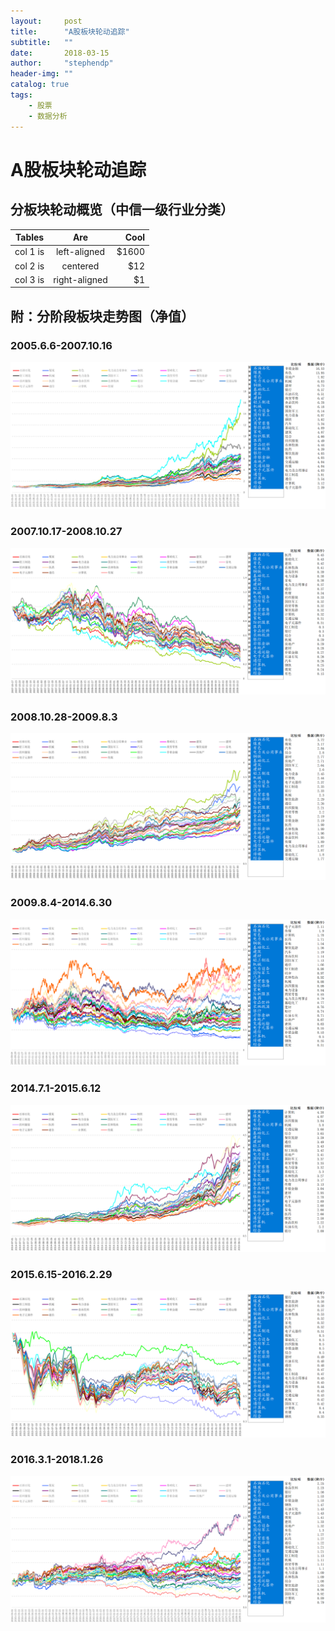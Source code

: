 ```yaml
---
layout:     post
title:      "A股板块轮动追踪"
subtitle:   ""
date:       2018-03-15
author:     "stephendp"
header-img: ""
catalog: true
tags:
    - 股票
    - 数据分析
---
```

# A股板块轮动追踪
## 分板块轮动概览（中信一级行业分类）
<!-- | 趋势 | 时间| 前三板块| 后三板块| 备注 |
| :---   |  :---:   |   ---: |  ---: |
| 长牛 | 2005.6.6-2007.10.16 | 非银金融(16.53)、有色(13.95)、房地产(7.92) | 电子元器件(2.39)、计算机(3.12)、通信(3.54) | 投资与出口双轮驱动 |
| 快熊 | 2007.10.17-2008.10.27 | 医药(0.45)基础化工(0.43)、建筑(0.42) | 有色(0.15)、煤炭(0.24)、钢铁(0.25)         | 次贷危机引发全球金融危机 |
| 短牛 | 2008.10.28-2009.8.3 | 有色(3.72)、煤炭(3.17)、汽车(2.84) | 交运(1.77)、基础化工(1.8)、建筑(1.87) | 四万亿投资驱动 |
| 长熊 | 2009.8.4-2014.6.30 | 电子元器件(2.11)传媒(1.9)、计算机(1.78)  | 煤炭(0.31)、钢铁(0.35)、有色(0.5)     | 出口与投资下滑|
| 短牛 | 2014.7.1-2015.6.12 | 计算机(4.38)、建筑(4.07)、纺织服装(3.84)   | 银行(2.09)、石油石化(2.2)、食品饮料(2.22)  | 货币宽松创业板杠杆牛市   |
| 快熊 | 2015.6.15-2016.2.29  | 银行(0.76)、食品饮料(0.58)、餐饮旅游(0.58) | 钢铁(0.35)、传媒(0.4)、计算机(0.4)      | 泡沫破灭  |
| 慢牛 | 2016.3.1-2018.1.26  | 家电(2.25)、食品饮料(2.23)、银行(1.56) | 传媒(0.79)、计算机(0.89)、国防军工(0.92)   | 风格转换 | -->
| Tables   |      Are      |  Cool |
|----------|:-------------:|------:|
| col 1 is |  left-aligned | $1600 |
| col 2 is |    centered   |   $12 |
| col 3 is | right-aligned |    $1 |
## 附：分阶段板块走势图（净值）

### 2005.6.6-2007.10.16
<div style="text-align:center">
    <img src="/img/bkld1.png" alt="" />
</div>






### 2007.10.17-2008.10.27
<div style="text-align:center">
    <img src="/img/bkld2.png" alt="" />
</div>









### 2008.10.28-2009.8.3

<div style="text-align:center">
    <img src="/img/bkld3.png" alt="" />
</div>









### 2009.8.4-2014.6.30

<div style="text-align:center">
    <img src="/img/bkld4.png" alt="" />
</div>







### 2014.7.1-2015.6.12

<div style="text-align:center">
    <img src="/img/bkld5.png" alt="" />
</div>









### 2015.6.15-2016.2.29

<div style="text-align:center">
    <img src="/img/bkld6.png" alt="" />
</div>









### 2016.3.1-2018.1.26

<div style="text-align:center">
    <img src="/img/bkld7.png" alt="" />
</div>
